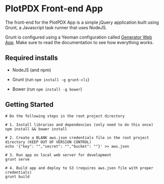 PlotPDX Front-end App
================

The front-end for the PlotPDX App is a simple jQuery application built using Grunt, a Javascript task runner that uses NodeJS. 

Grunt is configured using a Yeoman configuration called [Generator Web App](https://github.com/yeoman/generator-webapp). Make sure to read the documentation to see how everything works.

## Required installs

* NodeJS (and npm)

* Grunt (run `npm install -g grunt-cli`)

* Bower (run `npm install -g bower`)


## Getting Started

	# Do the following steps in the root project directory

    # 1. Install libraries and dependencies (only need to do this once)
    npm install && bower install

    # 2. Create a BLANK aws.json credentials file in the root project directory (KEEP OUT OF VERSION CONTROL)
    echo '{"key": "","secret": "","bucket": ""}' >> aws.json

    # 3. Run app on local web server for development
    grunt serve

    # 4. Build app and deploy to S3 (requires aws.json file with proper credentials)
    grunt build

